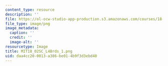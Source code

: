 ```yaml
---
content_type: resource
description: ''
file: https://ol-ocw-studio-app-production.s3.amazonaws.com/courses/18-02sc-multivariable-calculus-fall-2010/daa4cc200013a386be014b9f3d3ebd40_MIT18_02SC_L4Brds_1.png
file_type: image/png
image_metadata:
  caption: ''
  credit: ''
  image-alt: ''
resourcetype: Image
title: MIT18_02SC_L4Brds_1.png
uid: daa4cc20-0013-a386-be01-4b9f3d3ebd40
---
```

